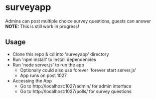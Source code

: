 # surveyapp
Admins can post multiple choice survey questions, guests can answer
**NOTE:** This is still work in progress!

## Usage
* Clone this repo & cd into 'surveyapp' directory
* Run 'npm install' to install dependencies
* Run 'node server.js' to run the app
  * Optionally could also use forever 'forever start server.js'
  * App runs on post 1027
* Accessing the App
  * Go to http://localhost:1027/admin/ for admin interface
  * Go to http://localhost:1027/polls/ for survey questions